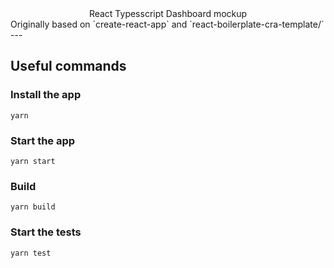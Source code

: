 <div align="center" >React Typesscript Dashboard mockup</div>
Originally based on `create-react-app` and `react-boilerplate-cra-template/`
</div>
---

## Useful commands

### Install the app

```shell
yarn
```

### Start the app

```shell
yarn start
```

### Build

```shell
yarn build
```

### Start the tests

```shell
yarn test
```

